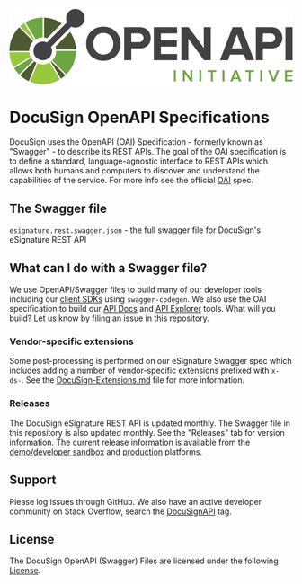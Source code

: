 ![alt text](OpenAPI.png)

# DocuSign OpenAPI Specifications  

DocuSign uses the OpenAPI (OAI) Specification - formerly known as "Swagger" - to describe its REST APIs. The goal of the OAI specification is to define a standard, language-agnostic interface to REST APIs which allows both humans and computers to discover and understand the capabilities of the service.  For more info see the official [OAI](https://github.com/OAI/OpenAPI-Specification) spec.

## The Swagger file

`esignature.rest.swagger.json` - the full swagger file for DocuSign's eSignature REST API 

## What can I do with a Swagger file? 

We use OpenAPI/Swagger files to build many of our developer tools including our [client SDKs](https://www.docusign.com/developer-center/api-overview#sdk-docusign-supported) using `swagger-codegen`. We also use the OAI specification to build our [API Docs](https://docs.docusign.com/esign/) and [API Explorer](https://apiexplorer.docusign.com/#/) tools.  What will you build?  Let us know by filing an issue in this repository.

### Vendor-specific extensions

Some post-processing is performed on our eSignature Swagger spec which includes adding a number of vendor-specific extensions prefixed with `x-ds-`. See the [DocuSign-Extensions.md](DocuSign-Extensions.md) file for more information.

### Releases

The DocuSign eSignature REST API is updated monthly. The Swagger file in this repository is also updated monthly. See the "Releases" tab for version information. The current release information is available from the [demo/developer sandbox](https://demo.docusign.net/restapi/service_information) and [production](https://www.docusign.net/restapi/service_information) platforms.

## Support

Please log issues through GitHub. We also have an active developer community on Stack Overflow, search the [DocuSignAPI](http://stackoverflow.com/questions/tagged/docusignapi) tag.

## License

The DocuSign OpenAPI (Swagger) Files are licensed under the following [License](LICENSE).

